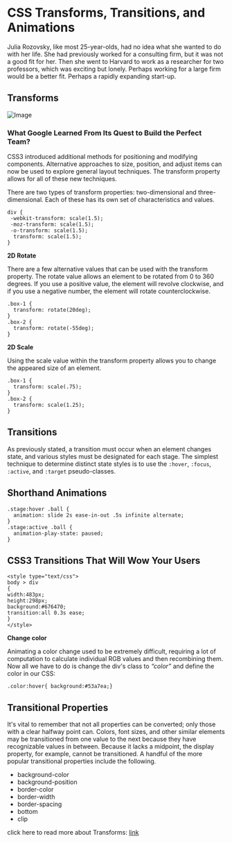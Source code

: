 # CSS Transforms, Transitions, and Animations

Julia Rozovsky, like most 25-year-olds, had no idea what she wanted to do with her life. She had previously worked for a consulting firm, but it was not a good fit for her. Then she went to Harvard to work as a researcher for two professors, which was exciting but lonely. Perhaps working for a large firm would be a better fit. Perhaps a rapidly expanding start-up.



## Transforms

![Image](https://tipsmake.com/data/images/3d-transform-in-css-picture-1-jtznOkrOW.jpg)

### What Google Learned From Its Quest to Build the Perfect Team?
CSS3 introduced additional methods for positioning and modifying components. Alternative approaches to size, position, and adjust items can now be used to explore general layout techniques. The transform property allows for all of these new techniques.

There are two types of transform properties: two-dimensional and three-dimensional. Each of these has its own set of characteristics and values.


```
div {
 -webkit-transform: scale(1.5);
 -moz-transform: scale(1.5);
 -o-transform: scale(1.5);
  transform: scale(1.5);
}
```

**2D Rotate**

There are a few alternative values that can be used with the transform property. The rotate value allows an element to be rotated from 0 to 360 degrees. If you use a positive value, the element will revolve clockwise, and if you use a negative number, the element will rotate counterclockwise.

```
.box-1 {
  transform: rotate(20deg);
}
.box-2 {
  transform: rotate(-55deg);
}
```

**2D Scale**

Using the scale value within the transform property allows you to change the appeared size of an element.

```
.box-1 {
  transform: scale(.75);
}
.box-2 {
  transform: scale(1.25);
}
```

## Transitions

As previously stated, a transition must occur when an element changes state, and various styles must be designated for each stage. The simplest technique to determine distinct state styles is to use the `:hover`, `:focus`, `:active`, and `:target` pseudo-classes.


## Shorthand Animations

```
.stage:hover .ball {
  animation: slide 2s ease-in-out .5s infinite alternate;
}
.stage:active .ball {
  animation-play-state: paused;
}
```

## CSS3 Transitions That Will Wow Your Users 


```
<style type="text/css">
body > div
{
width:483px;
height:298px;
background:#676470;
transition:all 0.3s ease;
}
</style>
```

**Change color**

Animating a color change used to be extremely difficult, requiring a lot of computation to calculate individual RGB values and then recombining them. Now all we have to do is change the div's class to *“color”* and define the color in our CSS:

`.color:hover{ background:#53a7ea;}`

## Transitional Properties

It's vital to remember that not all properties can be converted; only those with a clear halfway point can. Colors, font sizes, and other similar elements may be transitioned from one value to the next because they have recognizable values in between. Because it lacks a midpoint, the display property, for example, cannot be transitioned. A handful of the more popular transitional properties include the following.

- background-color
- background-position
- border-color
- border-width
- border-spacing
- bottom
- clip 

click here to read more about Transforms:
   [link](https://www.w3schools.com/cssref/css3_pr_transform.asp)

